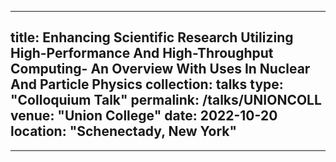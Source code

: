 _________________  
title: Enhancing Scientific Research Utilizing High-Performance And High-Throughput Computing- An Overview With Uses In Nuclear And Particle Physics
collection: talks
type: "Colloquium Talk"
permalink: /talks/UNIONCOLL
venue: "Union College"
date: 2022-10-20
location: "Schenectady, New York"
---
_________________
